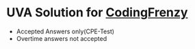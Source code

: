# UVA Solution for [CodingFrenzy](http://coding-frenzy.arping.me/)
- Accepted Answers only(CPE-Test)
- Overtime answers not accepted
